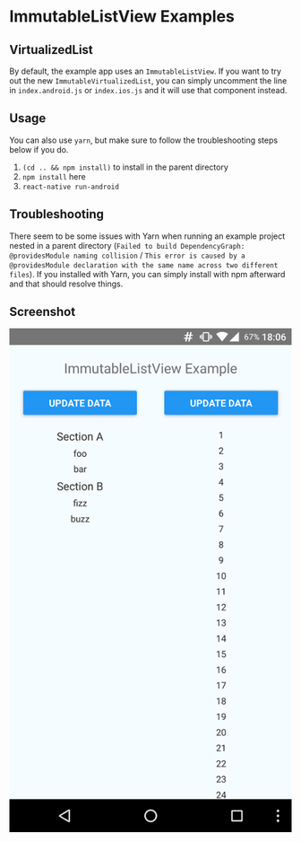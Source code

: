 # ImmutableListView Examples

## VirtualizedList

By default, the example app uses an `ImmutableListView`. If you want to try out the new `ImmutableVirtualizedList`,
you can simply uncomment the line in `index.android.js` or `index.ios.js` and it will use that component instead.

## Usage

You can also use `yarn`, but make sure to follow the troubleshooting steps below if you do.

1. `(cd .. && npm install)` to install in the parent directory
2. `npm install` here
3. `react-native run-android`

## Troubleshooting

There seem to be some issues with Yarn when running an example project nested in a parent directory
(`Failed to build DependencyGraph: @providesModule naming collision` / `This error is caused by a @providesModule declaration with the same name across two different files`).
If you installed with Yarn, you can simply install with npm afterward and that should resolve things.

## Screenshot

![ImmutableListView screenshot](screenshots/listview.png)
